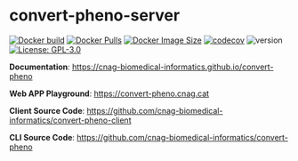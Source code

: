 # convert-pheno-server

[![Docker build](https://github.com/CNAG-Biomedical-Informatics/convert-pheno-ui/actions/workflows/docker-build-server.yml/badge.svg)](https://github.com/CNAG-Biomedical-Informatics/convert-pheno-ui/actions/workflows/docker-build-server.yml)
[![Docker Pulls](https://badgen.net/docker/pulls/leistivo/convert-pheno-ui-server?label=pulls&icon=docker)](https://hub.docker.com/r/leistivo/convert-pheno-ui-server)
[![Docker Image Size](https://badgen.net/docker/size/leistivo/convert-pheno-ui-server?label=image%20size&icon=docker)](https://hub.docker.com/r/leistivo/convert-pheno-ui-server)
[![codecov](https://codecov.io/gh/CNAG-Biomedical-Informatics/convert-pheno-ui/branch/main/graph/badge.svg?flag=server)](https://app.codecov.io/gh/CNAG-Biomedical-Informatics/convert-pheno-ui/tree/main/convertPheno_server%2Fserver)
![version](https://img.shields.io/badge/version-0.0.0_beta-orange)
[![License: GPL-3.0](https://img.shields.io/pypi/l/fpvgcc.svg)](https://www.gnu.org/licenses/gpl-3.0.en.html)

**Documentation**: <a href="https://cnag-biomedical-informatics.github.io/convert-pheno" target="_blank">https://cnag-biomedical-informatics.github.io/convert-pheno</a>

**Web APP Playground**: <a href="https://convert-pheno.cnag.cat" target="_blank">https://convert-pheno.cnag.cat</a>

**Client Source Code**: <a href="https://github.com/cnag-biomedical-informatics/convert-pheno-client" target="_blank">https://github.com/cnag-biomedical-informatics/convert-pheno-client</a>

**CLI Source Code**: <a href="https://github.com/cnag-biomedical-informatics/convert-pheno" target="_blank">https://github.com/cnag-biomedical-informatics/convert-pheno</a>
